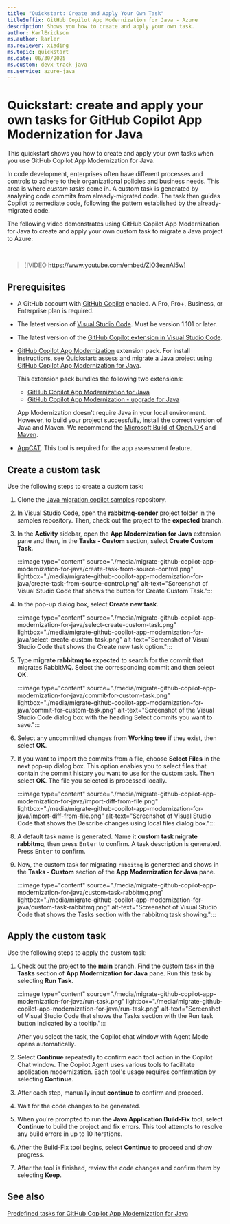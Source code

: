 ```yaml
---
title: "Quickstart: Create and Apply Your Own Task"
titleSuffix: GitHub Copilot App Modernization for Java - Azure
description: Shows you how to create and apply your own task.
author: KarlErickson
ms.author: karler
ms.reviewer: xiading
ms.topic: quickstart
ms.date: 06/30/2025
ms.custom: devx-track-java
ms.service: azure-java
---
```


# Quickstart: create and apply your own tasks for GitHub Copilot App Modernization for Java

This quickstart shows you how to create and apply your own tasks when you use GitHub Copilot App Modernization for Java.

In code development, enterprises often have different processes and controls to adhere to their organizational policies and business needs. This area is where *custom tasks* come in. A custom task is generated by analyzing code commits from already-migrated code. The task then guides Copilot to remediate code, following the pattern established by the already-migrated code.

The following video demonstrates using GitHub Copilot App Modernization for Java to create and apply your own custom task to migrate a Java project to Azure:

<br>

> [!VIDEO https://www.youtube.com/embed/ZiO3eznAl5w]

## Prerequisites

- A GitHub account with [GitHub Copilot](https://github.com/features/copilot) enabled. A Pro, Pro+, Business, or Enterprise plan is required.
- The latest version of [Visual Studio Code](https://code.visualstudio.com/). Must be version 1.101 or later.
- The latest version of the [GitHub Copilot extension in Visual Studio Code](https://code.visualstudio.com/docs/copilot/overview).
- [GitHub Copilot App Modernization](https://marketplace.visualstudio.com/items?itemName=vscjava.vscode-app-mod-pack) extension pack. For install instructions, see [Quickstart: assess and migrate a Java project using GitHub Copilot App Modernization for Java](migrate-github-copilot-app-modernization-for-java-quickstart-assess-migrate.md).

  This extension pack bundles the following two extensions:
  - [GitHub Copilot App Modernization for Java](migrate-github-copilot-app-modernization-for-java.md)
  - [GitHub Copilot App Modernization - upgrade for Java](/java/upgrade/overview)

  App Modernization doesn't require Java in your local environment. However, to build your project successfully, install the correct version of Java and Maven. We recommend the [Microsoft Build of OpenJDK](/java/openjdk/) and [Maven](https://maven.apache.org/download.cgi).

- [AppCAT](/azure/migrate/appcat/java). This tool is required for the app assessment feature.

## Create a custom task

Use the following steps to create a custom task:

1. Clone the [Java migration copilot samples](https://github.com/Azure-Samples/java-migration-copilot-samples) repository.

1. In Visual Studio Code, open the **rabbitmq-sender** project folder in the samples repository. Then, check out the project to the **expected** branch.

1. In the **Activity** sidebar, open the **App Modernization for Java** extension pane and then, in the **Tasks - Custom** section, select **Create Custom Task**.

   :::image type="content" source="./media/migrate-github-copilot-app-modernization-for-java/create-task-from-source-control.png" lightbox="./media/migrate-github-copilot-app-modernization-for-java/create-task-from-source-control.png" alt-text="Screenshot of Visual Studio Code that shows the button for Create Custom Task.":::

1. In the pop-up dialog box, select **Create new task**.

   :::image type="content" source="./media/migrate-github-copilot-app-modernization-for-java/select-create-custom-task.png" lightbox="./media/migrate-github-copilot-app-modernization-for-java/select-create-custom-task.png" alt-text="Screenshot of Visual Studio Code that shows the Create new task option.":::

1. Type **migrate rabbitmq to expected** to search for the commit that migrates RabbitMQ. Select the corresponding commit and then select **OK**.

   :::image type="content" source="./media/migrate-github-copilot-app-modernization-for-java/commit-for-custom-task.png" lightbox="./media/migrate-github-copilot-app-modernization-for-java/commit-for-custom-task.png" alt-text="Screenshot of the Visual Studio Code dialog box with the heading Select commits you want to save.":::

1. Select any uncommitted changes from **Working tree** if they exist, then select **OK**.

1. If you want to import the commits from a file, choose **Select Files** in the next pop-up dialog box. This option enables you to select files that contain the commit history you want to use for the custom task. Then select **OK**. The file you selected is processed locally.

   :::image type="content" source="./media/migrate-github-copilot-app-modernization-for-java/import-diff-from-file.png" lightbox="./media/migrate-github-copilot-app-modernization-for-java/import-diff-from-file.png" alt-text="Screenshot of Visual Studio Code that shows the Describe changes using local files dialog box.":::

1. A default task name is generated. Name it **custom task migrate rabbitmq**, then press <kbd>Enter</kbd> to confirm. A task description is generated. Press <kbd>Enter</kbd> to confirm.

1. Now, the custom task for migrating `rabbitmq` is generated and shows in the **Tasks - Custom** section of the **App Modernization for Java** pane.

   :::image type="content" source="./media/migrate-github-copilot-app-modernization-for-java/custom-task-rabbitmq.png" lightbox="./media/migrate-github-copilot-app-modernization-for-java/custom-task-rabbitmq.png" alt-text="Screenshot of Visual Studio Code that shows the Tasks section with the rabbitmq task showing.":::

## Apply the custom task

Use the following steps to apply the custom task:

1. Check out the project to the **main** branch. Find the custom task in the **Tasks** section of **App Modernization for Java** pane. Run this task by selecting **Run Task**.

   :::image type="content" source="./media/migrate-github-copilot-app-modernization-for-java/run-task.png" lightbox="./media/migrate-github-copilot-app-modernization-for-java/run-task.png" alt-text="Screenshot of Visual Studio Code that shows the Tasks section with the Run task button indicated by a tooltip.":::

   After you select the task, the Copilot chat window with Agent Mode opens automatically.

1. Select **Continue** repeatedly to confirm each tool action in the Copilot Chat window. The Copilot Agent uses various tools to facilitate application modernization. Each tool's usage requires confirmation by selecting **Continue**.

1. After each step, manually input **continue** to confirm and proceed.

1. Wait for the code changes to be generated.

1. When you're prompted to run the **Java Application Build-Fix** tool, select **Continue** to build the project and fix errors. This tool attempts to resolve any build errors in up to 10 iterations.

1. After the Build-Fix tool begins, select **Continue** to proceed and show progress.

1. After the tool is finished, review the code changes and confirm them by selecting **Keep**.

## See also

[Predefined tasks for GitHub Copilot App Modernization for Java](migrate-github-copilot-app-modernization-for-java-predefined-tasks.md)
